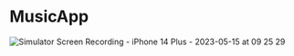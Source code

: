 # MusicApp
![Simulator Screen Recording - iPhone 14 Plus - 2023-05-15 at 09 25 29](https://github.com/aycakman/MusicAppProject/assets/81530201/369744fe-1784-4cf4-9227-844eb0d02b03)
